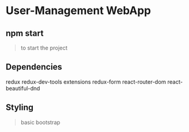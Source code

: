 # User-Management WebApp

## npm start
>to start the project

## Dependencies
redux
redux-dev-tools extensions
redux-form
react-router-dom
react-beautiful-dnd

## Styling
>basic bootstrap
